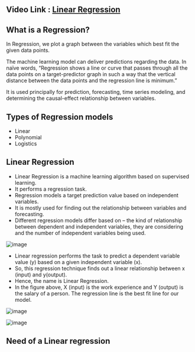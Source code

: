 
## Video Link : [Linear Regression](https://drive.google.com/file/d/1uPRvlTf9-OrHXTwi__btBDF8ttg4c84a/view?usp=sharing)

## What is a Regression?

In Regression, we plot a graph between the variables which best fit the given data points. 

The machine learning model can deliver predictions regarding the data. In naïve words, “Regression shows a line or curve that passes through all the data points on a target-predictor graph in such a way that the vertical distance between the data points and the regression line is minimum.” 

It is used principally for prediction, forecasting, time series modeling, and determining the causal-effect relationship between variables.


## Types of Regression models
- Linear 
- Polynomial
- Logistics

## Linear Regression 

- Linear Regression is a machine learning algorithm based on supervised learning.
-  It performs a regression task. 
- Regression models a target prediction value based on independent variables. 
- It is mostly used for finding out the relationship between variables and forecasting. 
- Different regression models differ based on – the kind of relationship between dependent and independent variables, they are considering and the number of independent variables being used.

![image](https://user-images.githubusercontent.com/63282184/135629530-f4534b25-5dab-4c12-99a4-311a1f4f5fff.png)

- Linear regression performs the task to predict a dependent variable value (y) based on a given independent variable (x). 
- So, this regression technique finds out a linear relationship between x (input) and y(output). 
- Hence, the name is Linear Regression.
- In the figure above, X (input) is the work experience and Y (output) is the salary of a person. The regression line is the best fit line for our model.

![image](https://user-images.githubusercontent.com/63282184/135629631-2a11b08d-7737-4792-a056-8bd84ec2d15a.png)


![image](https://user-images.githubusercontent.com/63282184/135629723-f8d7c46c-9206-4c84-8540-f01919df896e.png)

## Need of a Linear regression
